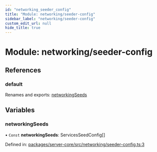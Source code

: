 ```yaml
---
id: "networking_seeder_config"
title: "Module: networking/seeder-config"
sidebar_label: "networking/seeder-config"
custom_edit_url: null
hide_title: true
---
```


# Module: networking/seeder-config

## References

### default

Renames and exports: [networkingSeeds](networking_seeder_config.md#networkingseeds)

## Variables

### networkingSeeds

• `Const` **networkingSeeds**: ServicesSeedConfig[]

Defined in: [packages/server-core/src/networking/seeder-config.ts:3](https://github.com/xr3ngine/xr3ngine/blob/716a06460/packages/server-core/src/networking/seeder-config.ts#L3)
